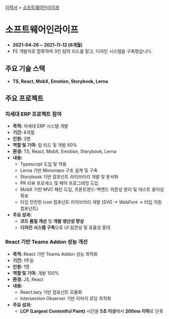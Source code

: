 [이력서](../README_KR.md) &gt; [소프트웨어인라이프](./5_softwareinlife_kr.md)

# 소프트웨어인라이프

- **2021-04-26 ~ 2021-11-12 (6개월)**
- FE 개발자로 합류하여 3인 팀의 리드를 맡고, 디자인 시스템을 구축했습니다.

## 주요 기술 스택

- **TS, React, MobX, Emotion, Storybook, Lerna**

## 주요 프로젝트

### 차세대 ERP 프로젝트 참여

- **목적:** 차세대 ERP 시스템 개발
- **기간:** 6개월
- **인원:** 3명
- **역할 및 기여:** 팀 리드 및 개발 60%
- **환경:** TS, React, MobX, Emotion, Storybook, Lerna
- **내용:**
  - Typescript 도입 및 적용
  - Lerna 기반 Monorepo 구조 설계 및 구축
  - Storybook 기반 컴포넌트 라이브러리 개발 및 문서화
  - PR 리뷰 프로세스 및 페어 프로그래밍 도입
  - MobX 기반 MVC 패턴 도입, 프론트엔드-백엔드 의존성 분리 및 테스트 용이성 확보
  - 타입 안전한 Icon 컴포넌트 라이브러리 개발 (SVG → WebFont → 타입 지원 컴포넌트)
- **주요 성과:**
  - **코드 품질 개선** 및 **개발 생산성 향상**
  - **디자인 시스템 구축**으로 UI 일관성 및 효율성 증대

### React 기반 Teams Addon 성능 개선

- **목적:** React 기반 Teams Addon 성능 최적화
- **기간:** 1주일
- **인원:** 1명
- **역할 및 기여:** 개발 100%
- **환경:** JS, React
- **내용:**
  - React.lazy 기반 컴포넌트 모듈화
  - Intersection Observer 기반 이미지 로딩 최적화
- **주요 성과:**
  - **LCP (Largest Contentful Paint)** 시간을 **5초 이상**에서 **200ms 이하**로 단축
